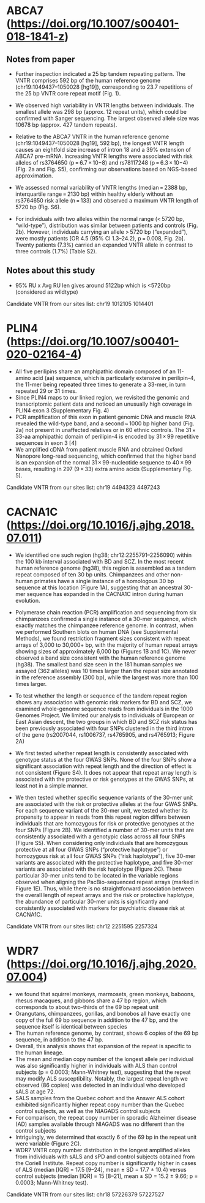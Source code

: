 # ABCA7 (https://doi.org/10.1007/s00401-018-1841-z)

## Notes from paper

- Further inspection indicated a 25 bp tandem repeating pattern. The VNTR comprises 592 bp of the human reference genome (chr19:1049437–1050028 [hg19]), corresponding to 23.7 repetitions of the 25 bp VNTR core repeat motif (Fig. 1).
- We observed high variability in VNTR lengths between individuals. The smallest allele was 298 bp (approx. 12 repeat units), which could be confirmed with Sanger sequencing. The largest observed allele size was 10678 bp (approx. 427 tandem repeats).
- Relative to the ABCA7 VNTR in the human reference genome (chr19:1049437–1050028 [hg19], 592 bp), the longest VNTR length causes an eightfold size increase of intron 18 and a 39% extension of ABCA7 pre-mRNA. Increasing VNTR lengths were associated with risk alleles of rs3764650 (p = 6.7 × 10−8) and rs78117248 (p = 6.3 × 10−4) (Fig. 2a and Fig. S5), confirming our observations based on NGS-based approximation.
- We assessed normal variability of VNTR lengths (median = 2388 bp, interquartile range = 2130 bp) within healthy elderly without an rs3764650 risk allele (n = 133) and observed a maximum VNTR length of 5720 bp (Fig. S6).

- For individuals with two alleles within the normal range (< 5720 bp, “wild-type”), distribution was similar between patients and controls (Fig. 2b). However, individuals carrying an allele > 5720 bp (“expanded”), were mostly patients [OR 4.5 (95% CI 1.3–24.2), p = 0.008, Fig. 2b]. Twenty patients (7.3%) carried an expanded VNTR allele in contrast to three controls (1.7%) (Table S2).

## Notes about this study

- 95% RU x Avg RU len gives around 5122bp which is <5720bp (considered as wildtype)

Candidate VNTR from our sites list: chr19	1012105	1014401


# PLIN4 (https://doi.org/10.1007/s00401-020-02164-4)

- All five perilipins share an amphipathic domain composed of an 11-amino acid (aa) sequence, which is particularly extensive in perilipin-4, the 11-mer being repeated three times to generate a 33-mer, in turn repeated 29 or 31 times.
- Since PLIN4 maps to our linked region, we revisited the genomic and transcriptomic patient data and noticed an unusually high coverage in PLIN4 exon 3 (Supplementary Fig. 4)
- PCR amplification of this exon in patient genomic DNA and muscle RNA revealed the wild-type band, and a second ~ 1000 bp higher band (Fig. 2a) not present in unaffected relatives or in 60 ethnic controls. The 31 × 33-aa amphipathic domain of perilipin-4 is encoded by 31 × 99 repetitive sequences in exon 3 [4]
- We amplified cDNA from patient muscle RNA and obtained Oxford Nanopore long-read sequencing, which confirmed that the higher band is an expansion of the normal 31 × 99-nucleotide sequence to 40 × 99 bases, resulting in 297 (9 × 33) extra amino acids (Supplementary Fig. 5).


Candidate VNTR from our sites list: chr19	4494323	4497243


# CACNA1C (https://doi.org/10.1016/j.ajhg.2018.07.011)

- We identified one such region (hg38; chr12:2255791–2256090) within the 100 kb interval associated with BD and SCZ. In the most recent human reference genome (hg38), this region is assembled as a tandem repeat composed of ten 30 bp units. Chimpanzees and other non-human primates have a single instance of a homologous 30 bp sequence at this location (Figure 1A), suggesting that an ancestral 30-mer sequence has expanded in the CACNA1C intron during human evolution.
- Polymerase chain reaction (PCR) amplification and sequencing from six chimpanzees confirmed a single instance of a 30-mer sequence, which exactly matches the chimpanzee reference genome. In contrast, when we performed Southern blots on human DNA (see Supplemental Methods), we found restriction fragment sizes consistent with repeat arrays of 3,000 to 30,000+ bp, with the majority of human repeat arrays showing sizes of approximately 6,000 bp (Figures 1B and 1C). We never observed a band size consistent with the human reference genome (hg38). The smallest band size seen in the 181 human samples we assayed (362 alleles) was 10 times larger than the repeat size annotated in the reference assembly (300 bp), while the largest was more than 100 times larger.

- To test whether the length or sequence of the tandem repeat region shows any association with genomic risk markers for BD and SCZ, we examined whole-genome sequence reads from individuals in the 1000 Genomes Project. We limited our analysis to individuals of European or East Asian descent, the two groups in which BD and SCZ risk status has been previously associated with four SNPs clustered in the third intron of the gene (rs2007044, rs1006737, rs4765905, and rs4765913; Figure 2A)
- We first tested whether repeat length is consistently associated with genotype status at the four GWAS SNPs. None of the four SNPs show a significant association with repeat length and the direction of effect is not consistent (Figure S4). It does not appear that repeat array length is associated with the protective or risk genotypes at the GWAS SNPs, at least not in a simple manner.
- We then tested whether specific sequence variants of the 30-mer unit are associated with the risk or protective alleles at the four GWAS SNPs. For each sequence variant of the 30-mer unit, we tested whether its propensity to appear in reads from this repeat region differs between individuals that are homozygous for risk or protective genotypes at the four SNPs (Figure 2B). We identified a number of 30-mer units that are consistently associated with a genotypic class across all four SNPs (Figure S5). When considering only individuals that are homozygous protective at all four GWAS SNPs (“protective haplotype”) or homozygous risk at all four GWAS SNPs (“risk haplotype”), five 30-mer variants are associated with the protective haplotype, and five 30-mer variants are associated with the risk haplotype (Figure 2C). These particular 30-mer units tend to be located in the variable regions observed when aligning the PacBio-sequenced repeat arrays (marked in Figure 1E). Thus, while there is no straightforward association between the overall length of repeat arrays and the risk or protective haplotype, the abundance of particular 30-mer units is significantly and consistently associated with markers for psychiatric disease risk at CACNA1C.

Candidate VNTR from our sites list: chr12	2251595	2257324


# WDR7 (https://doi.org/10.1016/j.ajhg.2020.07.004)

- we found that squirrel monkeys, marmosets, green monkeys, baboons, rhesus macaques, and gibbons share a 47 bp region, which corresponds to about two-thirds of the 69 bp repeat unit
- Orangutans, chimpanzees, gorillas, and bonobos all have exactly one copy of the full 69 bp sequence in addition to the 47 bp, and the sequence itself is identical between species
- The human reference genome, by contrast, shows 6 copies of the 69 bp sequence, in addition to the 47 bp.
- Overall, this analysis shows that expansion of the repeat is specific to the human lineage.
- The mean and median copy number of the longest allele per individual was also significantly higher in individuals with ALS than control subjects (p = 0.0003; Mann-Whitney test), suggesting that the repeat may modify ALS susceptibility. Notably, the largest repeat length we observed (86 copies) was detected in an individual who developed sALS at age 72.
- SALS samples from the Quebec cohort and the Answer ALS cohort exhibited significantly higher repeat copy number than the Quebec control subjects, as well as the NIAGADS control subjects
- For comparison, the repeat copy number in sporadic Alzheimer disease (AD) samples available through NIAGADS was no different than the control subjects
- Intriguingly, we determined that exactly 6 of the 69 bp in the repeat unit were variable (Figure 2C).
- WDR7 VNTR copy number distribution in the longest amplified alleles from individuals with sALS and sPD and control subjects obtained from the Coriell Institute. Repeat copy number is significantly higher in cases of ALS (median [IQR] = 17.5 [9–24], mean ± SD = 17.7 ± 10.4) versus control subjects (median [IQR] = 15 [8–21], mean ± SD = 15.2 ± 9.66; p = 0.0003; Mann-Whitney test).

Candidate VNTR from our sites list: chr18	57226379	57227527
